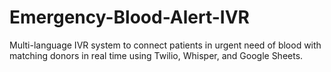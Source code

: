 # Emergency-Blood-Alert-IVR
Multi-language IVR system to connect patients in urgent need of blood with matching donors in real time using Twilio, Whisper, and Google Sheets.
